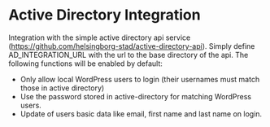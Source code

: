 # Active Directory Integration

Integration with the simple active directory api service (https://github.com/helsingborg-stad/active-directory-api). Simply define AD_INTEGRATION_URL with the url to the base directory of the api. The following functions will be enabled by default: 

- Only allow local WordPress users to login (their usernames must match those in active directory)
- Use the password stored in active-directory for matching WordPress users. 
- Update of users basic data like email, first name and last name on login. 
